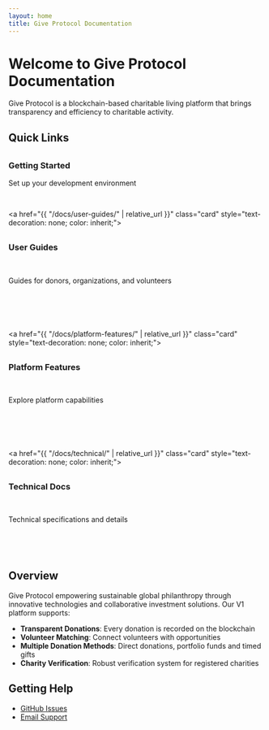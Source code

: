 ```yaml
---
layout: home
title: Give Protocol Documentation
---
```


# Welcome to Give Protocol Documentation

Give Protocol is a blockchain-based charitable living platform that brings transparency and efficiency to charitable activity.

## Quick Links

<div style="display: grid; grid-template-columns: repeat(auto-fit, minmax(250px, 1fr)); gap: 1rem; margin: 2rem 0;">
  <a href="{{ "/docs/getting-started/" | relative_url }}" class="card" style="text-decoration: none; color: inherit;">
    <h3 style="margin-top: 0;">Getting Started</h3>
    <p>Set up your development environment</p>
  </a>
  
  <a href="{{ "/docs/user-guides/" | relative_url }}" class="card" style="text-decoration: none; color: inherit;">
    <h3 style="margin-top: 0;">User Guides</h3>
    <p>Guides for donors, organizations, and volunteers</p>
  </a>
  
  <a href="{{ "/docs/platform-features/" | relative_url }}" class="card" style="text-decoration: none; color: inherit;">
    <h3 style="margin-top: 0;">Platform Features</h3>
    <p>Explore platform capabilities</p>
  </a>
  
  <a href="{{ "/docs/technical/" | relative_url }}" class="card" style="text-decoration: none; color: inherit;">
    <h3 style="margin-top: 0;">Technical Docs</h3>
    <p>Technical specifications and details</p>
  </a>
</div>

## Overview

Give Protocol empowering sustainable global philanthropy through innovative technologies and collaborative investment solutions. Our V1 platform supports:

- **Transparent Donations**: Every donation is recorded on the blockchain
- **Volunteer Matching**: Connect volunteers with opportunities
- **Multiple Donation Methods**: Direct donations, portfolio funds and timed gifts
- **Charity Verification**: Robust verification system for registered charities

## Getting Help

- [GitHub Issues](https://github.com/yourusername/Duration-Give/issues)
- [Email Support](#) <!-- Add your support email -->